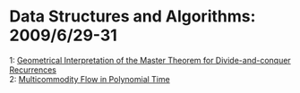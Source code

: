 # Data Structures and Algorithms: 2009/6/29-31  
1: [Geometrical Interpretation of the Master Theorem for Divide-and-conquer  Recurrences](https://doi.org/10.48550/arXiv.0906.5062)  
2: [Multicommodity Flow in Polynomial Time](https://doi.org/10.48550/arXiv.0906.5106)  